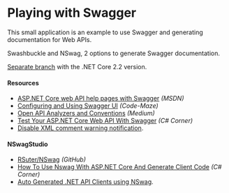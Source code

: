 # Playing with Swagger

This small application is an example to use Swagger and generating documentation for Web APIs.

Swashbuckle and NSwag, 2 options to generate Swagger documentation.

[Separate branch](https://github.com/19balazs86/PlayingWithSwagger/tree/netcoreapp2.2) with the .NET Core 2.2 version.

#### Resources

- [ASP.NET Core web API help pages with Swagger](https://docs.microsoft.com/en-us/aspnet/core/tutorials/web-api-help-pages-using-swagger?view=aspnetcore-3.0) *(MSDN)*
- [Configuring and Using Swagger UI](https://code-maze.com/swagger-ui-asp-net-core-web-api) *(Code-Maze)*
- [Open API Analyzers and Conventions](https://medium.com/volosoft/open-api-analyzers-conventions-82d74cfff11b) *(Medium)*
- [Test Your ASP.NET Core Web API With Swagger](https://www.c-sharpcorner.com/article/test-your-asp-net-core-web-api-with-swagger) *(C# Corner)*
- [Disable XML comment warning notification](https://dev.to/coolgoose/how-to-disable-notifications-in-aspnet-core-20-for-missing-xml-comment-for-publicly-visible-type-or-member-29ab).

#### NSwagStudio

- [RSuter/NSwag](https://github.com/RSuter/NSwag/wiki/NSwagStudio) *(GitHub)*
- [How To Use Nswag With ASP.NET Core And Generate Client Code](https://www.c-sharpcorner.com/article/how-to-use-nswag-with-asp-net-core-and-generate-client-code-with-nswag-studio) *(C# Corner)*
- [Auto Generated .NET API Clients using NSwag](https://damienbod.com/2019/02/13/auto-generated-net-api-clients-using-nswag-and-swashbuckle-swagger).
